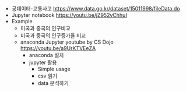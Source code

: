 * 공데이터-교통사고 https://www.data.go.kr/dataset/15011998/fileData.do
* Jupyter notebook https://youtu.be/jZ952vChhuI 
* Example
  * 미국과 중국의 인구비교
  * 미국과 중국의 인구증가율 비교
  * anaconda Jupyter youtube by CS Dojo https://youtu.be/a9UrKTVEeZA 
    * anaconda 설치
    * jupyter 활용
      * Simple usage
      * csv 읽기
      * data 분석하기
